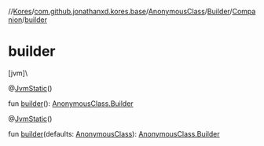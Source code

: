//[Kores](../../../../../index.md)/[com.github.jonathanxd.kores.base](../../../index.md)/[AnonymousClass](../../index.md)/[Builder](../index.md)/[Companion](index.md)/[builder](builder.md)

# builder

[jvm]\

@[JvmStatic](https://kotlinlang.org/api/latest/jvm/stdlib/kotlin.jvm/-jvm-static/index.html)()

fun [builder](builder.md)(): [AnonymousClass.Builder](../index.md)

@[JvmStatic](https://kotlinlang.org/api/latest/jvm/stdlib/kotlin.jvm/-jvm-static/index.html)()

fun [builder](builder.md)(defaults: [AnonymousClass](../../index.md)): [AnonymousClass.Builder](../index.md)
